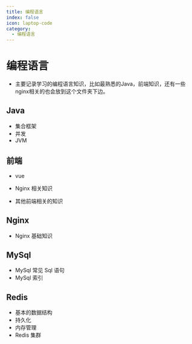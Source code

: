 ```yaml
---
title: 编程语言
index: false
icon: laptop-code
category:
  - 编程语言
---
```


# 编程语言

- 主要记录学习的编程语言知识，比如最熟悉的Java，前端知识，还有一些nginx相关的也会放到这个文件夹下边。

## Java

- 集合框架
- 并发
- JVM

## 前端

- vue

- Nginx 相关知识
- 其他前端相关的知识

## Nginx

- Nginx 基础知识

## MySql

- MySql 常见 Sql 语句
- MySql 索引

## Redis

- 基本的数据结构
- 持久化
- 内存管理
- Redis 集群
